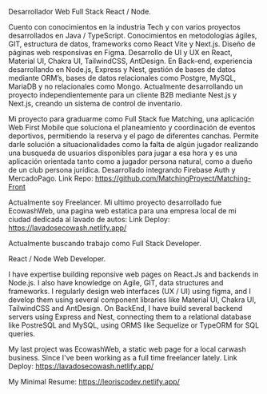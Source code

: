 Desarrollador Web Full Stack React / Node. 

Cuento con conocimientos en la industria Tech y con varios proyectos desarrollados en Java / TypeScript. Conocimientos en metodologías ágiles, GIT, estructura de datos, frameworks como React Vite y Next.js. Diseño de páginas web responsivas en Figma. Desarrollo de UI y UX en React, Material UI, Chakra UI, TailwindCSS, AntDesign. En Back-end, experiencia desarrollando en Node.js, Express y Nest, gestión de bases de datos mediante ORM’s, bases de datos relacionales como Postgre, MySQL, MariaDB y no relacionales como Mongo. Actualmente desarrollando un proyecto independientemente para un cliente B2B mediante Nest.js y Next.js, creando un sistema de control de inventario. 

Mi proyecto  para graduarme como Full Stack fue Matching, una aplicación Web First Mobile que soluciona el planeamiento y coordinación de eventos deportivos, permitiendo la reserva y el pago de diferentes canchas. Permite darle solución a situacionalidades como la falta de algún jugador realizando una busqueda de usuarios disponibles para jugar a esa hora y es una aplicación orientada tanto como a jugador persona natural, como a dueño de un club persona jurídica. Desarrollado integrando Firebase Auth y MercadoPago.
Link Repo: https://github.com/MatchingProyect/Matching-Front

Actualmente soy Freelancer. Mi ultimo proyecto desarrollado fue EcowashWeb, una pagina web estatica para una empresa local de mi ciudad dedicada al lavado de autos: Link Deploy: https://lavadosecowash.netlify.app/

Actualmente buscando trabajo como Full Stack Developer.


React / Node Web Developer.

I have expertise building reponsive web pages on React.Js and backends in Node.js. I also have knowledge on Agile, GIT, data structures and frameworks. I regularly design web interfaces (UX / UI) using figma, and I develop them using several component libraries like Material UI, Chakra UI, TailwindCSS and AntDesign. On BackEnd, I have build several backend servers using Express and Nest, connecting them to a relational database like PostreSQL and MySQL, using ORMS like Sequelize or TypeORM for SQL queries. 

My last project was EcowashWeb, a static web page for a local carwash business. Since I've been working as a full time freelancer lately. Link Deploy: https://lavadosecowash.netlify.app/

My Minimal Resume: https://leoriscodev.netlify.app/

<!---
sadpisco/sadpisco is a ✨ special ✨ repository because its `README.md` (this file) appears on your GitHub profile.
You can click the Preview link to take a look at your changes.
--->
